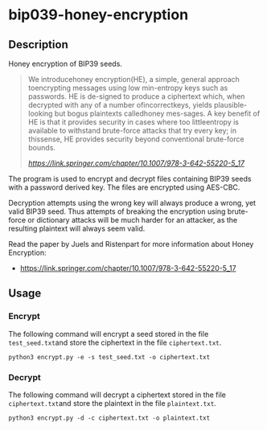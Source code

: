 # bip039-honey-encryption

## Description
Honey encryption of BIP39 seeds. 

> We introducehoney encryption(HE), a simple, general approach toencrypting messages using low min-entropy keys such as passwords. HE is de-signed to produce a ciphertext which, when decrypted with any of a number ofincorrectkeys, yields plausible-looking but bogus plaintexts calledhoney mes-sages. A key benefit of HE is that it provides security in cases where too littleentropy  is available to withstand brute-force attacks that  try every key;  in thissense,  HE  provides  security  beyond  conventional  brute-force  bounds. 
> 
> <cite>https://link.springer.com/chapter/10.1007/978-3-642-55220-5_17</cite>

The program is used to encrypt and decrypt files containing BIP39 seeds with a password derived key. The files are encrypted using AES-CBC.

Decryption attempts using the wrong key will always produce a wrong, yet valid BIP39 seed. Thus attempts of breaking the encryption using brute-force or dictionary attacks will be much harder for an attacker, as the resulting plaintext will always seem valid.

Read the paper by Juels and Ristenpart for more information about Honey Encryption:
* https://link.springer.com/chapter/10.1007/978-3-642-55220-5_17

## Usage
### Encrypt
The following command will encrypt a seed stored in the file `test_seed.txt`and store the ciphertext in the file `ciphertext.txt`.

`python3 encrypt.py -e -s test_seed.txt -o ciphertext.txt`



### Decrypt
The following command will decrypt a ciphertext stored in the file `ciphertext.txt`and store the plaintext in the file `plaintext.txt`.

`python3 encrypt.py -d -c ciphertext.txt -o plaintext.txt` 
